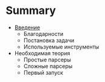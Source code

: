# Summary

* [Введение](vvedenie.md)
   * Благодарности
   * Постановка задачи
   * Используемые инструменты
* Необходимая теория
   * Простые парсеры
   * Сложные парсеры
   * Первый запуск

